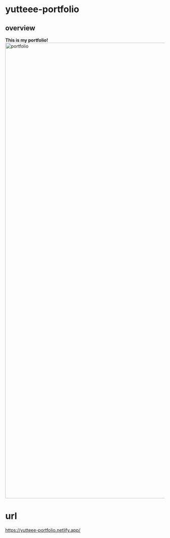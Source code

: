 # yutteee-portfolio

## overview
**This is my portfolio!**
<img width="1440" alt="portfolio" src="https://user-images.githubusercontent.com/83484258/223918970-3e5bf963-b802-432d-8fd1-fb9122533060.png">

# url
https://yutteee-portfolio.netlify.app/
